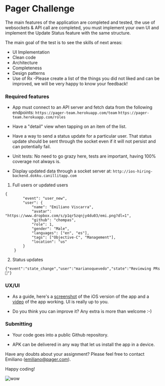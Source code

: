 # Pager Challenge

The main features of the application are completed and tested, the use of websockets & API call are
completed, you must implement your own UI and implement the Update Status feature with the same structure.

The main goal of the test is to see the skills of next areas:

- UI Implementation
- Clean code
- Architecture
- Completeness
- Design patterns
- Use of Rx
-Please create a list of the things you did not liked and can be improved, we will be very happy to know your feedback!

### Required features

- App must connect to an API server and fetch data from the following endpoints:
	`https://pager-team.herokuapp.com/team`
	`https://pager-team.herokuapp.com/roles`

- Have a "detail" view when tapping on an item of the list.

- Have a way to send a status update for a particular user. That status update should be sent through the socket even if it will not persist and can potentially fail.

- Unit tests: No need to go grazy here, tests are important, having 100% coverage not always is.

- Display updated data through a socket server at: `http://ios-hiring-backend.dokku.canillitapp.com`


1) Full users or updated users
```
{
        "event": "user_new",
        "user": {
            "name": "Emiliano Viscarra",
            "avatar": "https://www.dropbox.com/s/p1qr5zqnjy4du03/emi.png?dl=1",
            "github": "chompas",
            "role": 1,
            "gender": "Male",
            "languages": ["en", "es"],
            "tags": ["Objective-C", "Management"],
            "location": "us"
        }
    }
 ```

 2) Status updates

 ```
 {"event":"state_change","user":"marianoquevedo","state":"Reviewing PRs 👀"}
 ```

### UX/UI

- As a guide, here's a [screenshot](https://www.dropbox.com/s/f77zgc3bqevp44n/Screenshot%202017-05-30%2011.43.27.png?dl=0) of the iOS version of the app and a [video](https://www.dropbox.com/s/t7nxmb7rp7a4msj/exercise_ios.mov?dl=0) of the app working. UI is really up to you.

- Do you think you can improve it? Any extra is more than welcome :-)


### Submitting

- Your code goes into a public Github repository.

- APK can be delivered in any way that let us install the app in a device.

Have any doubts about your assignment? Please feel free to contact Emiliano (emiliano@pager.com).

Happy coding!

![wow](http://i3.kym-cdn.com/photos/images/newsfeed/000/582/577/9bf.jpg)